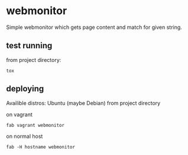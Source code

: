 webmonitor
==========

Simple webmonitor which gets page content and match for given string.

test running
------------

from project directory:

````````
tox
``````````


deploying
--------
Availible distros: Ubuntu (maybe Debian)
from project directory

on vagrant

````````
fab vagrant webmonitor
````````

on normal host

``````````
fab -H hostname webmonitor
``````````
